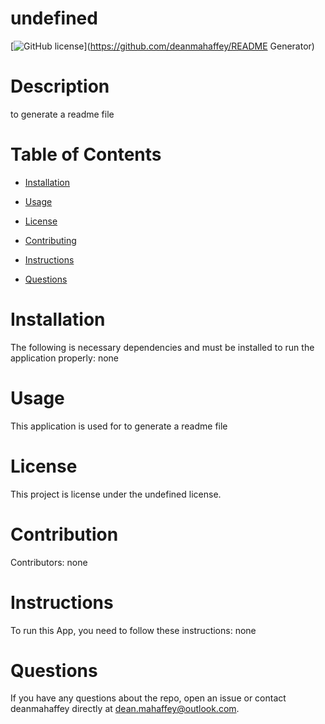 # undefined

  [![GitHub license](https://img.shields.io/badge/license-MIT-blue.svg)](https://github.com/deanmahaffey/README Generator)

  # Description

  to generate a readme file

  # Table of Contents

  * [Installation](#installation)

  * [Usage](#usage)

  * [License](#license)
  
  * [Contributing](#contributing)

  * [Instructions](#instructions)

  * [Questions](#questions)

  # Installation

  The following is necessary dependencies and must be installed to run the application properly: none

  # Usage 

  This application is used for to generate a readme file

  # License 

  This project is license under the undefined license.

  # Contribution

  Contributors: none

  # Instructions

  To run this App, you need to follow these instructions: none

  # Questions

  If you have any questions about the repo, open an issue or contact deanmahaffey directly at dean.mahaffey@outlook.com.

